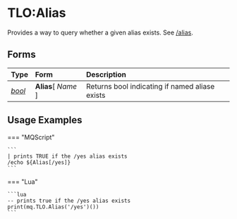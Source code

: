 # TLO:Alias

Provides a way to query whether a given alias exists. See [/alias](../commands/alias.md).

## Forms

| **Type** | **Form** | **Description** |
| :--- | :--- | :--- |
| [_bool_](../data-types/datatype-bool.md) | **Alias**[ _Name_ ] | Returns bool indicating if named aliase exists |


## Usage Examples

=== "MQScript"

    ```
    | prints TRUE if the /yes alias exists
    /echo ${Alias[/yes]}
    ```

=== "Lua"

    ```lua
    -- prints true if the /yes alias exists
    print(mq.TLO.Alias('/yes')())
    ```
